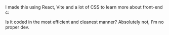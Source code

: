I made this using React, Vite and a lot of CSS to learn more about front-end c:

Is it coded in the most efficient and cleanest manner? Absolutely not, I'm no proper dev.

